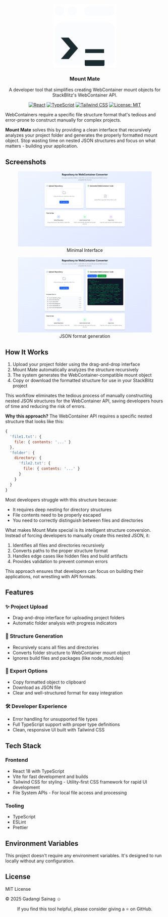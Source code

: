 <div align="center">
  <a href="https://github.com/buggy-bits/mount-mate">
    <picture>
        <source media="(prefers-color-scheme: dark )" srcset="assets/mount-mate.png" />
        <source media="(prefers-color-scheme: light)" srcset="assets/mount-mate-dark.png" />
        <img src="assets/mount-mate.png" alt="logo" width="200" height="200">
    </picture>
  </a>
</div>

<h3 align="center">Mount Mate</h3>
<p align="center">A developer tool that simplifies creating WebContainer mount objects for StackBlitz's WebContainer API.</p>

<div align="center">

[![React](https://img.shields.io/badge/React-20232A?style=for-the-badge&logo=react&logoColor=61DAFB)](https://react.dev/)
[![TypeScript](https://img.shields.io/badge/TypeScript-3178C6?style=for-the-badge&logo=typescript&logoColor=white)](https://www.typescriptlang.org/)
[![Tailwind CSS](https://img.shields.io/badge/Tailwind_CSS-38B2AC?style=for-the-badge&logo=tailwind-css&logoColor=white)](https://tailwindcss.com/)
[![License: MIT](https://img.shields.io/badge/License-MIT-yellow.svg?style=for-the-badge)](./LICENSE)

</div>

WebContainers require a specific file structure format that's tedious and error-prone to construct manually for complex projects. 

**Mount Mate** solves this by providing a clean interface that recursively analyzes your project folder and generates the properly formatted mount object. Stop wasting time on nested JSON structures and focus on what matters - building your application.


## Screenshots
<div align="center">
<figure>
<img src="assets/screenshots/homepage.png" alt="Interface" >
<figcaption>Minimal Interface</figcaption>
</figure>
<figure>
<img src="assets/screenshots/results.png" alt="Interface" >
<figcaption>JSON format generation</figcaption>
</figure>
</div>

## How It Works
1. Upload your project folder using the drag-and-drop interface
2. Mount Mate automatically analyzes the structure recursively
3. The system generates the WebContainer-compatible mount object
4. Copy or download the formatted structure for use in your StackBlitz project

This workflow eliminates the tedious process of manually constructing nested JSON structures for the WebContainer API, saving developers hours of time and reducing the risk of errors.

**Why this approach?** The WebContainer API requires a specific nested structure that looks like this:

```javascript
{
  'file1.txt': {
    file: { contents: '...' }
  },
  'folder': {
    directory: {
      'file2.txt': {
        file: { contents: '...' }
      }
    }
  }
}
```
Most developers struggle with this structure because:

- It requires deep nesting for directory structures
- File contents need to be properly escaped
- You need to correctly distinguish between files and directories

What makes Mount Mate special is its intelligent structure conversion. Instead of forcing developers to manually create this nested JSON, it:

1. Identifies all files and directories recursively
2. Converts paths to the proper structure format
3. Handles edge cases like hidden files and build artifacts
4. Provides validation to prevent common errors

This approach ensures that developers can focus on building their applications, not wrestling with API formats.

## Features

### ✨ Project Upload
- Drag-and-drop interface for uploading project folders
- Automatic folder analysis with progress indicators

### 📁 Structure Generation
- Recursively scans all files and directories
- Converts folder structure to WebContainer mount object
- Ignores build files and packages (like node_modules)

### 💾 Export Options
- Copy formatted object to clipboard
- Download as JSON file
- Clear and well-structured format for easy integration

### 🛠️ Developer Experience
- Error handling for unsupported file types
- Full TypeScript support with proper type definitions
- Clean, responsive UI built with Tailwind CSS

## Tech Stack
### Frontend
- React 18 with TypeScript 
- Vite for fast development and builds
- Tailwind CSS for styling - Utility-first CSS framework for rapid UI development
- File System APIs - For local file access and processing

### Tooling

- TypeScript
- ESLint
- Prettier

## Environment Variables
This project doesn't require any environment variables. It's designed to run locally without any configuration.

## License
MIT License

© 2025 Gadangi Sainag ☺️
<p align="center">
If you find this tool helpful, please consider giving a ⭐️ on GitHub.
</p>